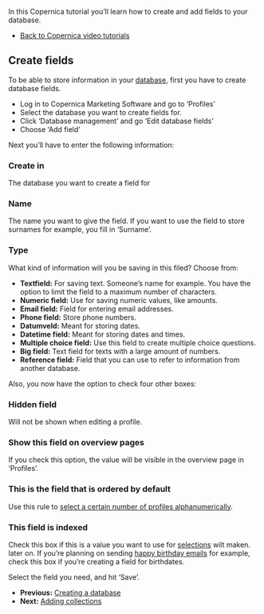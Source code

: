 In this Copernica tutorial you’ll learn how to create and add fields to
your database.

-   [Back to Copernica video
    tutorials](http://www.copernica.com/en/support/video-tutorials "Video tutorials")

Create fields
-------------

To be able to store information in your
[database](http://www.copernica.com/en/support/video-tutorials/profiles-creating-a-database),
first you have to create database fields.

-   Log in to Copernica Marketing Software and go to ‘Profiles’
-   Select the database you want to create fields for.
-   Click ‘Database management’ and go ‘Edit database fields’
-   Choose ‘Add field’

Next you’ll have to enter the following information:

### Create in

The database you want to create a field for

### Name

The name you want to give the field. If you want to use the field to
store surnames for example, you fill in ‘Surname’.

### Type

What kind of information will you be saving in this filed? Choose from:

-   **Textfield:** For saving text. Someone’s name for example. You have
    the option to limit the field to a maximum number of characters.
-   **Numeric field:** Use for saving numeric values, like amounts.
-   **Email field:** Field for entering email addresses.
-   **Phone field:** Store phone numbers.
-   **Datumveld:** Meant for storing dates.
-   **Datetime field:** Meant for storing dates and times.
-   **Multiple choice field:** Use this field to create multiple choice
    questions.
-   **Big field:** Text field for texts with a large amount of numbers.
-   **Reference field:** Field that you can use to refer to information
    from another database.

Also, you now have the option to check four other boxes:

### Hidden field

Will not be shown when editing a profile.

### Show this field on overview pages

If you check this option, the value will be visible in the overview page
in ‘Profiles’.

### This is the field that is ordered by default

Use this rule to [select a certain number of profiles
alphanumerically](http://www.copernica.com/en/support/sorting-and-selecting-profiles-in-a-database-or-collection).

### This field is indexed

Check this box if this is a value you want to use for
[selections](http://www.copernica.com/en/support/video-tutorials/profiles-selections)
wilt maken. later on. If you’re planning on sending [happy birthday
emails](http://www.copernica.com/nl/ondersteuning/selectieconditie-check-op-datum)
for example, check this box if you’re creating a field for birthdates.

Select the field you need, and hit ‘Save’.

-   **Previous:** [Creating a
    database](http://www.copernica.com/en/support/video-tutorials/profiles-creating-a-database "Profiles: Creating a database")
-   **Next:** [Adding
    collections](http://www.copernica.com/en/support/video-tutorials/profiles-adding-collections "Profiles: adding collections")

